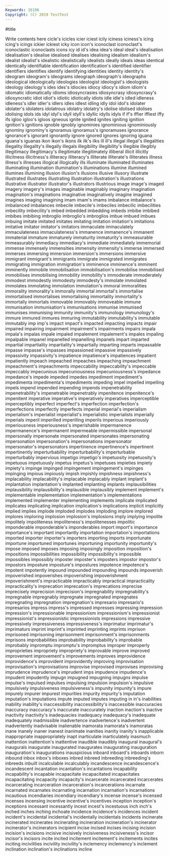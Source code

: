```yaml
---
Keywords: 16196
Copyright: (C) 2019 TestTest
---
```


#title

Write contents here
cicle's icicles icier iciest icily iciness iciness's
icing icing's icings ickier ickiest icky icon icon's iconoclast iconoclast's
iconoclastic iconoclasts icons icy id id's idea idea's ideal ideal's
idealisation idealisation's idealise idealised idealises idealising idealism idealism's idealist idealist's
idealistic idealistically idealists ideally ideals ideas identical identically identifiable identification
identification's identified identifier identifiers identifies identify identifying identities identity identity's
ideogram ideogram's ideograms ideograph ideograph's ideographs ideological ideologically ideologies ideologist
ideologist's ideologists ideology ideology's ides ides's idiocies idiocy idiocy's idiom
idiom's idiomatic idiomatically idioms idiosyncrasies idiosyncrasy idiosyncrasy's idiosyncratic idiot idiot's
idiotic idiotically idiots idle idle's idled idleness idleness's idler idler's
idlers idles idlest idling idly idol idol's idolater idolater's idolaters
idolatrous idolatry idolatry's idolise idolised idolises idolising idols ids idyl
idyl's idyll idyll's idyllic idylls idyls if if's iffier iffiest
iffy ifs igloo igloo's igloos igneous ignite ignited ignites igniting
ignition ignition's ignitions ignoble ignobly ignominies ignominious ignominiously ignominy ignominy's
ignoramus ignoramus's ignoramuses ignorance ignorance's ignorant ignorantly ignore ignored ignores
ignoring iguana iguana's iguanas ikon ikon's ikons ilk ilk's ilks
ill ill's illegal illegal's illegalities illegality illegality's illegally illegals illegibility
illegibility's illegible illegibly illegitimacy illegitimacy's illegitimate illegitimately illiberal illicit illicitly
illicitness illicitness's illiteracy illiteracy's illiterate illiterate's illiterates illness illness's illnesses
illogical illogically ills illuminate illuminated illuminates illuminating illumination illumination's illuminations
illumine illumined illumines illumining illusion illusion's illusions illusive illusory illustrate
illustrated illustrates illustrating illustration illustration's illustrations illustrative illustrator illustrator's illustrators
illustrious image image's imaged imagery imagery's images imaginable imaginably imaginary
imagination imagination's imaginations imaginative imaginatively imagine imagined imagines imaging imagining
imam imam's imams imbalance imbalance's imbalanced imbalances imbecile imbecile's imbeciles
imbecilic imbecilities imbecility imbecility's imbed imbedded imbedding imbeds imbibe imbibed
imbibes imbibing imbroglio imbroglio's imbroglios imbue imbued imbues imbuing imitate
imitated imitates imitating imitation imitation's imitations imitative imitator imitator's imitators
immaculate immaculately immaculateness immaculateness's immanence immanence's immanent immaterial immature immaturely
immaturity immaturity's immeasurable immeasurably immediacy immediacy's immediate immediately immemorial immense
immensely immensities immensity immensity's immerse immersed immerses immersing immersion immersion's
immersions immersive immigrant immigrant's immigrants immigrate immigrated immigrates immigrating immigration
immigration's imminence imminence's imminent imminently immobile immobilisation immobilisation's immobilise immobilised
immobilises immobilising immobility immobility's immoderate immoderately immodest immodestly immodesty immodesty's
immolate immolated immolates immolating immolation immolation's immoral immoralities immorality immorality's
immorally immortal immortal's immortalise immortalised immortalises immortalising immortality immortality's immortally
immortals immovable immovably immoveable immune immunisation immunisation's immunisations immunise immunised
immunises immunising immunity immunity's immunology immunology's immure immured immures immuring
immutability immutability's immutable immutably imp imp's impact impact's impacted impacting
impacts impair impaired impairing impairment impairment's impairments impairs impala impala's
impalas impale impaled impalement impalement's impales impaling impalpable impanel impanelled
impanelling impanels impart imparted impartial impartiality impartiality's impartially imparting imparts
impassable impasse impasse's impasses impassioned impassive impassively impassivity impassivity's impatience
impatience's impatiences impatient impatiently impeach impeached impeaches impeaching impeachment impeachment's
impeachments impeccability impeccability's impeccable impeccably impecunious impecuniousness impecuniousness's impedance impedance's
impede impeded impedes impediment impediment's impedimenta impedimenta's impediments impeding impel
impelled impelling impels impend impended impending impends impenetrability impenetrability's impenetrable
impenetrably impenitence impenitence's impenitent imperative imperative's imperatively imperatives imperceptible imperceptibly
imperfect imperfect's imperfection imperfection's imperfections imperfectly imperfects imperial imperial's imperialism
imperialism's imperialist imperialist's imperialistic imperialists imperially imperials imperil imperilled imperilling
imperils imperious imperiously imperiousness imperiousness's imperishable impermanence impermanence's impermanent impermeable
impermissible impersonal impersonally impersonate impersonated impersonates impersonating impersonation impersonation's impersonations
impersonator impersonator's impersonators impertinence impertinence's impertinent impertinently imperturbability imperturbability's imperturbable
imperturbably impervious impetigo impetigo's impetuosity impetuosity's impetuous impetuously impetus impetus's
impetuses impieties impiety impiety's impinge impinged impingement impingement's impinges impinging
impious impiously impish impishly impishness impishness's implacability implacability's implacable implacably
implant implant's implantation implantation's implanted implanting implants implausibilities implausibility implausibility's
implausible implausibly implement implement's implementable implementation implementation's implementations implemented implementer
implementing implements implicate implicated implicates implicating implication implication's implications implicit
implicitly implied implies implode imploded implodes imploding implore implored implores
imploring implosion implosion's implosions imply implying impolite impolitely impoliteness impoliteness's
impolitenesses impolitic imponderable imponderable's imponderables import import's importance importance's important
importantly importation importation's importations imported importer importer's importers importing imports
importunate importune importuned importunes importuning importunity importunity's impose imposed imposes
imposing imposingly imposition imposition's impositions impossibilities impossibility impossibility's impossible impossibles
impossibly imposter imposter's imposters impostor impostor's impostors imposture imposture's impostures
impotence impotence's impotent impotently impound impounded impounding impounds impoverish impoverished
impoverishes impoverishing impoverishment impoverishment's impracticable impracticably impractical impracticality impracticality's imprecation
imprecation's imprecations imprecise imprecisely imprecision imprecision's impregnability impregnability's impregnable impregnably
impregnate impregnated impregnates impregnating impregnation impregnation's impresario impresario's impresarios impress
impress's impressed impresses impressing impression impression's impressionable impressionism impressionism's impressionist
impressionist's impressionistic impressionists impressions impressive impressively impressiveness impressiveness's imprimatur imprimatur's
imprimaturs imprint imprint's imprinted imprinting imprints imprison imprisoned imprisoning imprisonment
imprisonment's imprisonments imprisons improbabilities improbability improbability's improbable improbably impromptu impromptu's
impromptus improper improperly improprieties impropriety impropriety's improvable improve improved improvement
improvement's improvements improves improvidence improvidence's improvident improvidently improving improvisation improvisation's
improvisations improvise improvised improvises improvising imprudence imprudence's imprudent imps impudence
impudence's impudent impudently impugn impugned impugning impugns impulse impulse's impulsed
impulses impulsing impulsion impulsion's impulsive impulsively impulsiveness impulsiveness's impunity impunity's
impure impurely impurer impurest impurities impurity impurity's imputation imputation's imputations
impute imputed imputes imputing in in's inabilities inability inability's inaccessibility
inaccessibility's inaccessible inaccuracies inaccuracy inaccuracy's inaccurate inaccurately inaction inaction's inactive
inactivity inactivity's inadequacies inadequacy inadequacy's inadequate inadequately inadmissible inadvertence inadvertence's
inadvertent inadvertently inadvisable inalienable inamorata inamorata's inamoratas inane inanely inaner
inanest inanimate inanities inanity inanity's inapplicable inappropriate inappropriately inapt inarticulate
inarticulately inasmuch inattention inattention's inattentive inaudible inaudibly inaugural inaugural's inaugurals
inaugurate inaugurated inaugurates inaugurating inauguration inauguration's inaugurations inauspicious inboard inboard's
inboards inborn inbound inbox inbox's inboxes inbred inbreed inbreeding inbreeding's
inbreeds inbuilt incalculable incalculably incandescence incandescence's incandescent incantation incantation's incantations
incapability incapability's incapable incapacitate incapacitated incapacitates incapacitating incapacity incapacity's incarcerate
incarcerated incarcerates incarcerating incarceration incarceration's incarcerations incarnate incarnated incarnates incarnating
incarnation incarnation's incarnations incautious incendiaries incendiary incendiary's incense incense's incensed
incenses incensing incentive incentive's incentives inception inception's inceptions incessant incessantly
incest incest's incestuous inch inch's inched inches inching inchoate incidence
incidence's incidences incident incident's incidental incidental's incidentally incidentals incidents incinerate
incinerated incinerates incinerating incineration incineration's incinerator incinerator's incinerators incipient incise
incised incises incising incision incision's incisions incisive incisively incisiveness incisiveness's
incisor incisor's incisors incite incited incitement incitement's incitements incites inciting
incivilities incivility incivility's inclemency inclemency's inclement inclination inclination's inclinations incline
